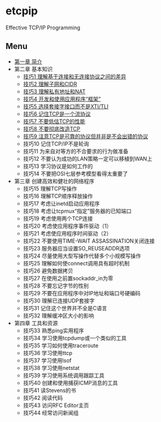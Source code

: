 # etcpip
Effective TCP/IP Programming
## Menu
- [第一章 简介](content/01.md)
- 第二章 基本知识
    - [技巧1 理解基于连接和无连接协议之间的差异](content/02.01.md)
    - [技巧2 理解子网和CIDR](content/02.02.md)
    - [技巧3 理解私有地址和NAT](content/02.03.md)
    - [技巧4 开发和使用应用程序“框架”](content/02.04.md)
    - [技巧5 选择套接字接口而不是XTI/TLI](content/02.05.md)
    - [技巧6 记住TCP是一个流协议](content/02.06.md)
    - [技巧7 不要低估TCP的性能](content/02.07.md)
    - [技巧8 不要彻底改造TCP](content/02.08.md)
    - [技巧9 注意TCP是可靠的协议但并非是不会出错的协议](content/02.09.md)
    - 技巧10 记住TCP/IP不是轮询
    - 技巧11 为来自对等方的不合要求的行为做准备
    - 技巧12 不要认为成功的LAN策略一定可以移植到WAN上
    - 技巧13 学习协议是如何工作的
    - 技巧14 不要把OSI七层参考模型看得太重要了
- 第三章 创建高效和健壮的网络程序
    - 技巧15 理解TCP写操作
    - 技巧16 理解TCP顺序释放操作
    - 技巧17 考虑让inetd启动应用程序
    - 技巧18 考虑让tcpmux“指定”服务器的已知端口
    - 技巧19 考虑使用两个TCP连接
    - 技巧20 考虑使应用程序事件驱动（1）
    - 技巧21 考虑使应用程序时间驱动（2）
    - 技巧22 不要使用TIME-WAIT ASSASSINATION关闭连接
    - 技巧23 服务器应当设置SO_REUSEADDR选项
    - 技巧24 尽量使用大型写操作代替多个小规模写操作
    - 技巧25 理解如何使connect调用具有超时机制
    - 技巧26 避免数据拷贝
    - 技巧27 在使用之前置sockaddr_in为零
    - 技巧28 不要忘记字节的性别
    - 技巧29 不要在应用程序中对IP地址和端口号硬编码
    - 技巧30 理解已连接UDP套接字
    - 技巧31 记住这个世界并不全是C语言
    - 技巧32 理解缓冲区大小的影响
- 第四章 工具和资源
    - 技巧33 熟悉ping实用程序
    - 技巧34 学习使用tcpdump或一个类似的工具
    - 技巧35 学习如何使用traceroute
    - 技巧36 学习使用ttcp
    - 技巧37 学习使用lsof
    - 技巧38 学习使用netstat
    - 技巧39 学习使用系统调用跟踪工具
    - 技巧40 创建和使用捕获ICMP消息的工具
    - 技巧41 读Stevens的书
    - 技巧42 阅读代码
    - 技巧43 访问RFC Editor主页
    - 技巧44 经常访问新闻组
